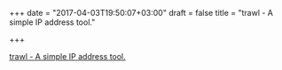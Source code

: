 +++
date = "2017-04-03T19:50:07+03:00"
draft = false
title = "trawl - A simple IP address tool."

+++

<p><a href="https://github.com/robphoenix/trawl">trawl - A simple IP address tool.</a></p>